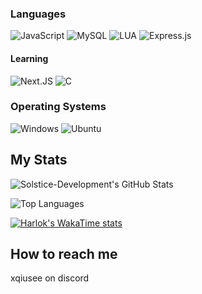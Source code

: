 ### Languages
![JavaScript](https://img.shields.io/badge/javascript-%23323330.svg?style=for-the-badge&logo=javascript&logoColor=%23F7DF1E)
![MySQL](https://img.shields.io/badge/mysql-%2300f.svg?style=for-the-badge&logo=mysql&logoColor=white)
![LUA](https://img.shields.io/badge/Lua-2C2D72?style=for-the-badge&logo=lua&logoColor=white)
![Express.js](https://img.shields.io/badge/Express.js-404D59?style=for-the-badge)

#### Learning

![Next.JS](https://img.shields.io/badge/:badgeContent?style=flat&logo=nextdotjs)
![C](https://img.shields.io/badge/C-00599C?style=for-the-badge&logo=c&logoColor=white)

### Operating Systems
![Windows](https://img.shields.io/badge/Windows-0078D6?style=for-the-badge&logo=windows&logoColor=white)
![Ubuntu](https://img.shields.io/badge/Ubuntu-E95420?style=for-the-badge&logo=ubuntu&logoColor=white)

## My Stats

![Solstice-Development's GitHub Stats](https://github-readme-stats.vercel.app/api?username=Xqiusee&show_icons=true&count_private=true&theme=transparent)

![Top Languages](https://github-readme-stats.vercel.app/api/top-langs/?username=Xqiusee&layout=compact&theme=transparent)

[![Harlok's WakaTime stats](https://github-readme-stats.vercel.app/api/wakatime?username=Xqiusee)](https://github.com/anuraghazra/github-readme-stats)

## How to reach me

xqiusee on discord
